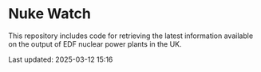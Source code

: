 # Nuke Watch

This repository includes code for retrieving the latest information available on the output of EDF nuclear power plants in the UK.

Last updated: 2025-03-12 15:16